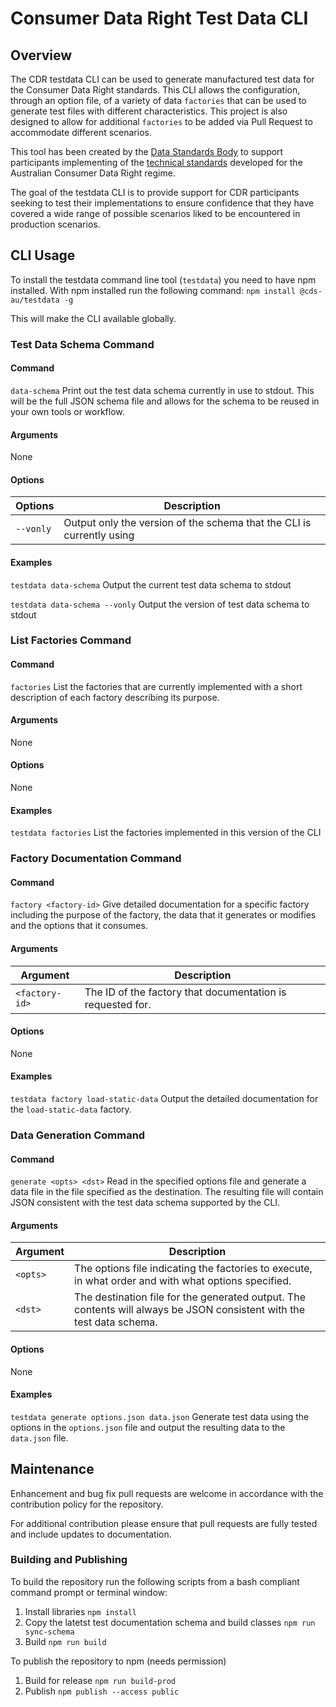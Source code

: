 # Consumer Data Right Test Data CLI

## Overview

The CDR testdata CLI can be used to generate manufactured test data for the Consumer Data Right standards.  This CLI allows the configuration, through an option file, of a variety of data `factories` that can be used to generate test files with different characteristics.  This project is also designed to allow for additional `factories` to be added via Pull Request to accommodate different scenarios.

This tool has been created by the [Data Standards Body](https://consumerdatastandards.gov.au/) to support participants implementing of the [technical standards](https://github.com/ConsumerDataStandardsAustralia/standards) developed for the Australian Consumer Data Right regime.

The goal of the testdata CLI is to provide support for CDR participants seeking to test their implementations to ensure confidence that they have covered a wide range of possible scenarios liked to be encountered in production scenarios.

## CLI Usage

To install the testdata command line tool (`testdata`) you need to have npm installed.  With npm installed run the following command:
`npm install @cds-au/testdata -g`

This will make the CLI available globally.

### Test Data Schema Command

#### Command

`data-schema`
Print out the test data schema currently in use to stdout.  This will be the full JSON schema file and allows for the schema to be reused in your own tools or workflow.

#### Arguments

None

#### Options

|Options|Description|
|-|-|
|`--vonly`| Output only the version of the schema that the CLI is currently using|

#### Examples

`testdata data-schema`
Output the current test data schema to stdout

`testdata data-schema --vonly`
Output the version of test data schema to stdout

### List Factories Command

#### Command

`factories`
List the factories that are currently implemented with a short description of each factory describing its purpose.

#### Arguments

None

#### Options

None

#### Examples

`testdata factories`
List the factories implemented in this version of the CLI


### Factory Documentation Command

#### Command

`factory <factory-id>`
Give detailed documentation for a specific factory including the purpose of the factory, the data that it generates or modifies and the options that it consumes.

#### Arguments

|Argument|Description|
|-|-|
|`<factory-id>`| The ID of the factory that documentation is requested for. |

#### Options

None

#### Examples

`testdata factory load-static-data`
Output the detailed documentation for the `load-static-data` factory.


### Data Generation Command

#### Command

`generate <opts> <dst>`
Read in the specified options file and generate a data file in the file specified as the destination.  The resulting file will contain JSON consistent with the test data schema supported by the CLI.

#### Arguments

|Argument|Description|
|-|-|
|`<opts>`| The options file indicating the factories to execute, in what order and with what options specified. |
|`<dst>`| The destination file for the generated output.  The contents will always be JSON consistent with the test data schema. |

#### Options

None

#### Examples

`testdata generate options.json data.json`
Generate test data using the options in the `options.json` file and output the resulting data to the `data.json` file.


## Maintenance

Enhancement and bug fix pull requests are welcome in accordance with the contribution policy for the repository.

For additional contribution please ensure that pull requests are fully tested and include updates to documentation.

### Building and Publishing

To build the repository run the following scripts from a bash compliant command prompt or terminal window:
1. Install libraries
`npm install`
2. Copy the latetst test documentation schema and build classes
`npm run sync-schema`
3. Build
`npm run build`

To publish the repository to npm (needs permission)
1. Build for release
`npm run build-prod`
2. Publish
`npm publish --access public`
